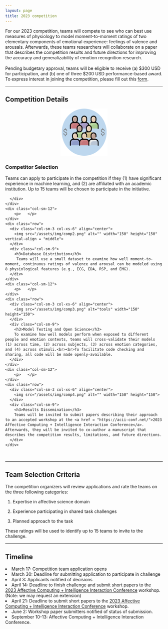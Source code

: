 ```yaml
---
layout: page
title: 2023 competition
---
```


For our 2023 competition, teams will compete to see who can best use measures of physiology to model moment-to-moment ratings of two elementary components of emotional experience: feelings of valence and arousals. Afterwards, these teams researchers will collaborate on a paper that describes the competition results and future directions for improving the accuracy and generalizability of emotion recognition research. <br><br>Pending budgetary approval, teams will be eligible to receive (a) $300 USD for participation, and (b) one of three $200 USD performance-based award. To express interest in joining the competition, please fill out this <a href = "https://forms.gle/gUtxGkgHbTkyhcaQ9">form</a>.

***
## Competition Details

<section>
  <div class="container">
    <div class="row">
      <div class="col-sm-12">
        <p>    </p>
      </div>
    </div>
    <div class="row">
      <div class="col-sm-3 col-xs-6" align="center" vertical-align = "middle">
        <img src="/assets/img/comp1.png" alt="" width="150" height="150">
      </div>
      <div class="col-sm-9">
        <h3>Competitor Selection</h3>
        Teams can apply to participate in the competition if they (1) have significant experience in machine learning, and (2) are  affiliated with an academic institution. Up to 15 teams will be chosen to participate in the initiative.

      </div>
    </div>
    <div class="col-sm-12">
        <p>   </p>
    </div>
    <div class="row">
      <div class="col-sm-3 col-xs-6" align="center">
        <img src="/assets/img/comp2.png" alt="" width="150" height="150" vertical-align = "middle">
      </div>
      <div class="col-sm-9">
        <h3>Database Distribution</h3>
         Teams will use a small dataset to examine how well moment-to-moment, continuous ratings of valence and arousal can be modeled using 8 physiological features (e.g., ECG, EDA, RSP, and EMG).
      </div>
    </div>
    <div class="col-sm-12">
        <p>   </p>
    </div>
    <div class="row">
      <div class="col-sm-3 col-xs-6" align="center">
        <img src="/assets/img/comp3.png" alt="tools" width="150" height="150">
      </div>
      <div class="col-sm-9">
        <h3>Model Testing and Open Science</h3>
        To examine how well models perform when exposed to different people and emotion contexts, teams will cross-validate their models (1) across time, (2) across subjects, (3) across emotion categories, and (4) across stimuli.<br><br>To facilitate code checking and sharing, all code will be made openly-available. 
      </div>
    </div>
    <div class="col-sm-12">
        <p>   </p>
    </div>
    <div class="row">
      <div class="col-sm-3 col-xs-6" align="center">
        <img src="/assets/img/comp4.png" alt="" width="150" height="150">
      </div>
      <div class="col-sm-9">
        <h3>Results Dissemination</h3>
        Teams will be invited to submit papers describing their approach to an accepted workshop at the <a href = "https://acii-conf.net/">2023 Affective Computing + Intelligence Interaction Conference</a>. Afterwards, they will be invited to co-author a manuscript that describes the competition results, limitations, and future directions.
      </div>
    </div>
  </div>
</section>
<br>

***
## Team Selection Criteria
The competition organizers will review applications and rate the teams on the three following categories: 

1. Expertise in affective science domain

2. Experience participating in shared task challenges

3. Planned approach to the task

These ratings will be used to identify up to 15 teams to invite to the challenge.

***
## Timeline
<li>March 17: Competition team application opens</li>

<li>March 30: Deadline for submitting application to participate in challenge</li>

<li>April 3: Applicants notified of decisions</li>

<li>April 14: Deadline to finish challenge and submit short papers to the <a href = "https://acii-conf.net/">2023 Affective Computing + Intelligence Interaction Conference</a> workshop. (Note: we may request an extension)</li>

<li>April 21: Deadline to submit short papers to the <a href = "https://acii-conf.net/">2023 Affective Computing + Intelligence Interaction Conference</a> workshop.</li>

<li>June 2: Workshop paper submitters notified of status of submission.</li>

<li>September 10-13: Affective Computing + Intelligence Interaction Conference.</li>
